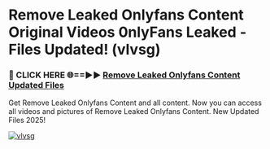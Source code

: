 # Remove Leaked Onlyfans Content Original Videos 0nlyFans Leaked - Files Updated! (vlvsg)

<h3>🔴 CLICK HERE 🌐==►► <a href="https://tinyurl.com/4seja8ks" rel="nofollow">Remove Leaked Onlyfans Content Updated Files</a></h3>

Get Remove Leaked Onlyfans Content and all content. Now you can access all videos and pictures of Remove Leaked Onlyfans Content. New Updated Files 2025!

[![vlvsg](https://i.imgur.com/EWjZXRe.gif)](https://tinyurl.com/4seja8ks)
